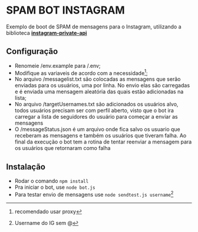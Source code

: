 # SPAM BOT INSTAGRAM
Exemplo de boot de SPAM de mensagens para o Instagram, utilizando a biblioteca **[instagram-private-api](https://www.npmjs.com/package/instagram-private-api)**
## Configuração
- Renomeie /env.example para /.env;
- Modifique as variaveis de acordo com a necessidade[^1];
- No arquivo /messagelist.txt são colocadas as mensagens que serão enviadas para os usuários, uma por linha. No envio elas são carregadas e é enviada uma mensagem aleatória das quais estão adicionadas na lista;
- No arquivo /targetUsernames.txt são adicionados os usuários alvo, todos usuários precisam ser com perfil aberto, visto que o bot ira carregar a lista de seguidores do usuário para começar a enviar as mensagens
- O /messageStatus.json é um arquivo onde fica salvo os usuario que receberam as mensagens e também os usuários que tiveram falha. Ao final da execução o bot tem a rotina de tentar reenviar a mensagem para os usuários que retornaram como falha
## Instalação
- Rodar o comando ```npm install```
- Pra iniciar o bot, use ```node bot.js```
- Para testar envio de mensagens use ```node sendtest.js username```[^2]
[^1]: recomendado usar proxy
[^2]: Username do IG sem @

